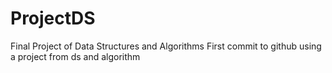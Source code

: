 # ProjectDS
Final Project of Data Structures and Algorithms
First commit to github using a project from ds and algorithm

